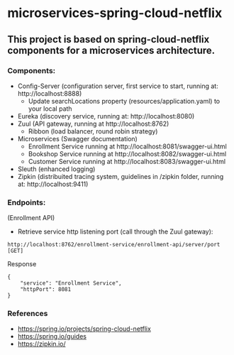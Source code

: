 # microservices-spring-cloud-netflix

## This project is based on spring-cloud-netflix components for a microservices architecture.



### Components:

- Config-Server (configuration server, first service to start, running at: http://localhost:8888)
    * Update searchLocations property (resources/application.yaml) to your local path
- Eureka (discovery service, running at: http://localhost:8080)
- Zuul (API gateway, running at http://localhost:8762)
    * Ribbon (load balancer, round robin strategy)
- Microservices (Swagger documentation)
    * Enrollment Service running at http://localhost:8081/swagger-ui.html
    * Bookshop Service running at http://localhost:8082/swagger-ui.html
    * Customer Service running at http://localhost:8083/swagger-ui.html
- Sleuth (enhanced logging)
- Zipkin (distribuited tracing system, guidelines in /zipkin folder, running at: http://localhost:9411) 

### Endpoints:

(Enrollment API)

* Retrieve service http listening port (call through the Zuul gateway):

```
http://localhost:8762/enrollment-service/enrollment-api/server/port [GET]
```

Response
```
{
    "service": "Enrollment Service",
    "httpPort": 8081
}
 ```

### References

- https://spring.io/projects/spring-cloud-netflix
- https://spring.io/guides
- https://zipkin.io/




   

